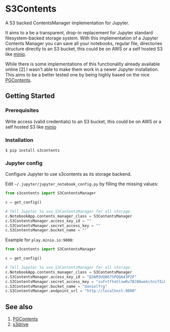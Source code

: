 # S3Contents

A S3 backed ContentsManager implementation for Jupyter.

It aims to a be a transparent, drop-in replacement for Jupyter standard filesystem-backed storage system.
With this implementation of a Jupyter Contents Manager you can save all your notebooks, regular file, directories
structure directly to an S3 bucket, this could be on AWS or a self hosted S3 like [minio](http://minio.io).

While there is some implementations of this functionality already available online [2] I wasn't able to make
them work in a newer Jupyter installation. This aims to be a better tested one
by being highly based on the nice [PGContents](https://github.com/quantopian/pgcontents).

## Getting Started

### Prerequisites

Write access (valid credentials) to an S3 bucket, this could be on AWS or a self hosted S3 like [minio](http://minio.io)

### Installation

```
$ pip install s3contents
```

### Jupyter config

Configure Jupyter to use s3contents as its storage backend.

Edit `~/.jupyter/jupyter_notebook_config.py` by filling the missing values:

```python
from s3contents import S3ContentsManager

c = get_config()

# Tell Jupyter to use S3ContentsManager for all storage.
c.NotebookApp.contents_manager_class = S3ContentsManager
c.S3ContentsManager.access_key_id = ""
c.S3ContentsManager.secret_access_key = ""
c.S3ContentsManager.bucket_name = ""
```

Example for `play.minio.io:9000`:

```python
from s3contents import S3ContentsManager

c = get_config()

# Tell Jupyter to use S3ContentsManager for all storage.
c.NotebookApp.contents_manager_class = S3ContentsManager
c.S3ContentsManager.access_key_id = "Q3AM3UQ867SPQQA43P2F"
c.S3ContentsManager.secret_access_key = "zuf+tfteSlswRu7BJ86wekitnifILbZam1KYY3TG"
c.S3ContentsManager.bucket_name = "danielfrg"
c.S3ContentsManager.endpoint_url = "http://localhost:9000"
```

## See also

1. [PGContents](https://github.com/quantopian/pgcontents)
2. [s3drive](https://github.com/stitchfix/s3drive)
